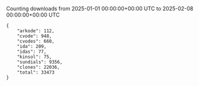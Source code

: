 
Counting downloads from 2025-01-01 00:00:00+00:00 UTC to 2025-02-08 00:00:00+00:00 UTC

```
{
    "arkode": 112,
    "cvode": 948,
    "cvodes": 660,
    "ida": 209,
    "idas": 77,
    "kinsol": 75,
    "sundials": 9356,
    "clones": 22036,
    "total": 33473
}
```
